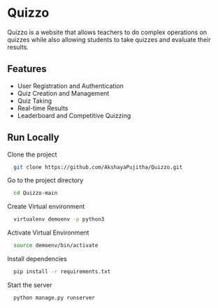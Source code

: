 # Quizzo

Quizzo is a website that allows teachers to do complex operations on quizzes while also allowing students to take quizzes and evaluate their results.


## Features

- User Registration and Authentication
- Quiz Creation and Management
- Quiz Taking
- Real-time Results
- Leaderboard and Competitive Quizzing


## Run Locally

Clone the project

```bash
  git clone https://github.com/AkshayaPujitha/Quizzo.git
```

Go to the project directory

```bash
  cd Quizzo-main
```
Create Virtual environment

```bash
  virtualenv demoenv -p python3
```
Activate Virtual Environment

```bash
  source demoenv/bin/activate
```


Install dependencies

```bash
  pip install -r requirements.txt
```

Start the server

```bash
  python manage.py runserver
```



